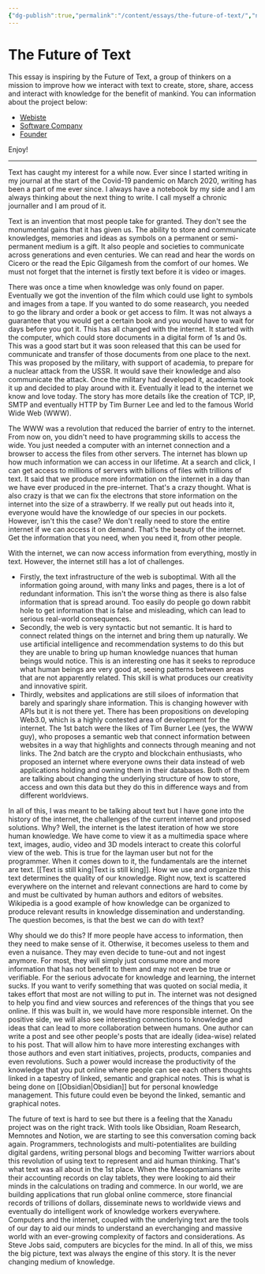 ```yaml
---
{"dg-publish":true,"permalink":"/content/essays/the-future-of-text/","noteIcon":"2"}
---
```


# The Future of Text

This essay is inspiring by the Future of Text, a group of thinkers on a mission to improve how we interact with text to create, store, share, access and interact with knowledge for the benefit of mankind. You can information about the project below:

- [Webiste](https://thefutureoftext.org/)
- [Software Company](https://www.augmentedtext.info/)
- [Founder](https://frodehegland.com/) 

Enjoy!

---
Text has caught my interest for a while now. Ever since I started writing in my journal at the start of the Covid-19 pandemic on March 2020, writing has been a part of me ever since. I always have a notebook by my side and I am always thinking about the next thing to write. I call myself a chronic journaller and I am proud of it.

Text is an invention that most people take for granted. They don't see the monumental gains that it has given us. The ability to store and communicate knowledges, memories and ideas as symbols on a permanent or semi-permanent medium is a gift. It also people and societies to communicate across generations and even centuries. We can read and hear the words on Cicero or the read the Epic Gilgamesh from the comfort of our homes. We must not forget that the internet is firstly text before it is video or images.

There was once a time when knowledge was only found on paper. Eventually we got the invention of the film which could use light to symbols and images from a tape. If you wanted to do some reasearch, you needed to go the library and order a book or get access to film. It was not always a guarantee that you would get a certain book and you would have to wait for days before you got it. This has all changed with the internet. It started with the computer, which could store documents in a digital form of 1s and 0s. This was a good start but it was soon released that this can be used for communicate and transfer of those documents from one place to the next. This was proposed by the military, with support of academia, to prepare for a nuclear attack from the USSR. It would save their knowledge and also communicate the attack. Once the military had developed it, academia took it up and decided to play around with it. Eventually it lead to the internet we know and love today. The story has more details like the creation of TCP, IP, SMTP and eventually HTTP by Tim Burner Lee and led to the famous World Wide Web (WWW).

The WWW was a revolution that reduced the barrier of entry to the internet. From now on, you didn't need to have programming skills to access the wide. You just needed a computer with an internet connection and a browser to access the files from other servers. The internet has blown up how much information we can access in our lifetime. At a search and click, I can get access to millions of servers with billions of files with trillions of text. It said that we produce more information on the internet in a day than we have ever produced in the pre-internet. That's a crazy thought. What is also crazy is that we can fix the electrons that store information on the internet into the size of a strawberry. If we really put out heads into it, everyone would have the knowledge of our species in our pockets. However, isn't this the case? We don't really need to store the entire internet if we can access it on demand. That's the beauty of the internet. Get the information that you need, when you need it, from other people.

With the internet, we can now access information from everything, mostly in text. However, the internet still has a lot of challenges. 
- Firstly, the text infrastructure of the web is suboptimal. With all the information going around, with many links and pages, there is a lot of redundant information. This isn't the worse thing as there is also false information that is spread around. Too easily do people go down rabbit hole to get information that is false and misleading, which can lead to serious real-world consequences.
- Secondly, the web is very syntactic but not semantic. It is hard to connect related things on the internet and bring them up naturally. We use artificial intelligence and recommendation systems to do this but they are unable to bring up human knowledge nuances that human beings would notice. This is an interesting one has it seeks to reproduce what human beings are very good at, seeing patterns between areas that are not apparently related. This skill is what produces our creativity and innovative spirit. 
- Thirdly, websites and applications are still siloes of information that barely and sparingly share information. This is changing however with APIs but it is not there yet. There has been propositions on developing Web3.0, which is a highly contested area of development for the internet. The 1st batch were the likes of Tim Burner Lee (yes, the WWW guy), who proposes a semantic web that connect information between websites in a way that highlights and connects through meaning and not links. The 2nd batch are the crypto and blockchain enthusiasts, who proposed an internet where everyone owns their data instead of web applications holding and owning them in their databases. Both of them are talking about changing the underlying structure of how to store, access and own this data but they do this in difference ways and from different worldviews.

In all of this, I was meant to be talking about text but I have gone into the history of the internet, the challenges of the current internet and proposed solutions. Why? Well, the internet is the latest iteration of how we store human knowledge. We have come to view it as a multimedia space where text, images, audio, video and 3D models interact to create this colorful view of the web. This is true for the layman user but not for the programmer. When it comes down to it, the fundamentals are the internet are text. [[Text is still king\|Text is still king]]. How we use and organize this text determines the quality of our knowledge. Right now, text is scattered everywhere on the internet and relevant connections are hard to come by and must be cultivated by human authors and editors of websites. Wikipedia is a good example of how knowledge can be organized to produce relevant results in knowledge dissemination and understanding. The question becomes, is that the best we can do with text?

Why should we do this? If more people have access to information, then they need to make sense of it. Otherwise, it becomes useless to them and even a nuisance. They may even decide to tune-out and not ingest anymore. For most, they will simply just consume more and more information that has not benefit to them and may not even be true or verifiable. For the serious advocate for knowledge and learning, the internet sucks. If you want to verify something that was quoted on social media, it takes effort that most are not willing to put in. The internet was not designed to help you find and view sources and references of the things that you see online. If this was built in, we would have more responsible internet. On the positive side, we will also see interesting connections to knowledge and ideas that can lead to more collaboration between humans. One author can write a post and see other people's posts that are ideally (idea-wise) related to his post. That will allow him to have more interesting exchanges with those authors and even start initiatives, projects, products, companies and even revolutions. Such a power would increase the productivity of the knowledge that you put online where people can see each others thoughts linked in a tapestry of linked, semantic and graphical notes. This is what is being done on [[Obsidian\|Obsidian]] but for personal knowledge management. This future could even be beyond the linked, semantic and graphical notes.

The future of text is hard to see but there is a feeling that the Xanadu project was on the right track. With tools like Obsidian, Roam Research, Memnotes and Notion, we are starting to see this conversation coming back again. Programmers, technologists and multi-potentialites are building digital gardens, writing personal blogs and becoming Twitter warriors about this revolution of using text to represent and aid human thinking. That's what text was all about in the 1st place. When the Mesopotamians write their accounting records on clay tablets, they were looking to aid their minds in the calculations on trading and commerce. In our world, we are building applications that run global online commerce, store financial records of trillions of dollars, disseminate news to worldwide views and eventually do intelligent work of knowledge workers everywhere. Computers and the internet, coupled with the underlying text are the tools of our day to aid our minds to understand an everchanging and massive world with an ever-growing complexity of factors and considerations. As Steve Jobs said, computers are bicycles for the mind. In all of this, we miss the big picture, text was always the engine of this story. It is the never changing medium of knowledge.